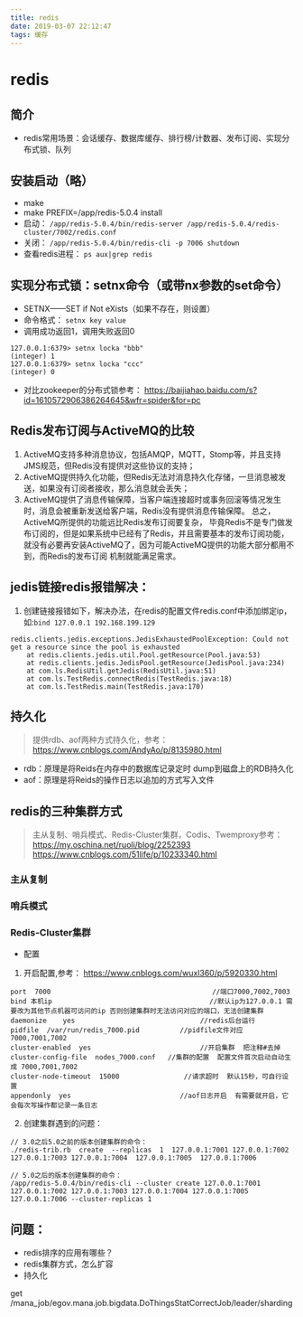 ```yaml
---
title: redis
date: 2019-03-07 22:12:47
tags: 缓存
---
```


# redis

## 简介
* redis常用场景：会话缓存、数据库缓存、排行榜/计数器、发布订阅、实现分布式锁、队列

## 安装启动（略）
* make
* make PREFIX=/app/redis-5.0.4 install
* 启动： `/app/redis-5.0.4/bin/redis-server /app/redis-5.0.4/redis-cluster/7002/redis.conf`
* 关闭： `/app/redis-5.0.4/bin/redis-cli -p 7006 shutdown`
* 查看redis进程： `ps aux|grep redis`



## 实现分布式锁：setnx命令（或带nx参数的set命令）
* SETNX——SET if Not eXists（如果不存在，则设置）
* 命令格式： `setnx key value`
* 调用成功返回1，调用失败返回0
```
127.0.0.1:6379> setnx locka "bbb"
(integer) 1
127.0.0.1:6379> setnx locka "ccc"
(integer) 0
```
* 对比zookeeper的分布式锁参考： https://baijiahao.baidu.com/s?id=1610572906386264645&wfr=spider&for=pc



## Redis发布订阅与ActiveMQ的比较
1. ActiveMQ支持多种消息协议，包括AMQP，MQTT，Stomp等，并且支持JMS规范，但Redis没有提供对这些协议的支持； 
2. ActiveMQ提供持久化功能，但Redis无法对消息持久化存储，一旦消息被发送，如果没有订阅者接收，那么消息就会丢失； 
3. ActiveMQ提供了消息传输保障，当客户端连接超时或事务回滚等情况发生时，消息会被重新发送给客户端，Redis没有提供消息传输保障。 总之，ActiveMQ所提供的功能远比Redis发布订阅要复杂，
毕竟Redis不是专门做发布订阅的，但是如果系统中已经有了Redis，并且需要基本的发布订阅功能，就没有必要再安装ActiveMQ了，因为可能ActiveMQ提供的功能大部分都用不到，而Redis的发布订阅
机制就能满足需求。


## jedis链接redis报错解决：
1. 创建链接报错如下，解决办法，在redis的配置文件redis.conf中添加绑定ip，如:`bind 127.0.0.1 192.168.199.129`
```
redis.clients.jedis.exceptions.JedisExhaustedPoolException: Could not get a resource since the pool is exhausted
	at redis.clients.jedis.util.Pool.getResource(Pool.java:53)
	at redis.clients.jedis.JedisPool.getResource(JedisPool.java:234)
	at com.ls.RedisUtil.getJedis(RedisUtil.java:51)
	at com.ls.TestRedis.connectRedis(TestRedis.java:18)
	at com.ls.TestRedis.main(TestRedis.java:170)
```

## 持久化
> 提供rdb、aof两种方式持久化，参考： https://www.cnblogs.com/AndyAo/p/8135980.html
* rdb：原理是将Reids在内存中的数据库记录定时 dump到磁盘上的RDB持久化
* aof：原理是将Reids的操作日志以追加的方式写入文件


## redis的三种集群方式
> 主从复制、哨兵模式、Redis-Cluster集群，Codis、Twemproxy参考： 
https://my.oschina.net/ruoli/blog/2252393
https://www.cnblogs.com/51life/p/10233340.html


### 主从复制


### 哨兵模式

### Redis-Cluster集群

* 配置
1. 开启配置,参考： https://www.cnblogs.com/wuxl360/p/5920330.html
```
port  7000                                        //端口7000,7002,7003        
bind 本机ip                                       //默认ip为127.0.0.1 需要改为其他节点机器可访问的ip 否则创建集群时无法访问对应的端口，无法创建集群
daemonize    yes                               //redis后台运行
pidfile  /var/run/redis_7000.pid          //pidfile文件对应7000,7001,7002
cluster-enabled  yes                           //开启集群  把注释#去掉
cluster-config-file  nodes_7000.conf   //集群的配置  配置文件首次启动自动生成 7000,7001,7002
cluster-node-timeout  15000                //请求超时  默认15秒，可自行设置
appendonly  yes                           //aof日志开启  有需要就开启，它会每次写操作都记录一条日志
```

2. 创建集群遇到的问题：
```
// 3.0之后5.0之前的版本创建集群的命令：
./redis-trib.rb  create  --replicas  1  127.0.0.1:7001 127.0.0.1:7002  127.0.0.1:7003 127.0.0.1:7004  127.0.0.1:7005  127.0.0.1:7006

// 5.0之后的版本创建集群的命令：
/app/redis-5.0.4/bin/redis-cli --cluster create 127.0.0.1:7001 127.0.0.1:7002 127.0.0.1:7003 127.0.0.1:7004 127.0.0.1:7005 127.0.0.1:7006 --cluster-replicas 1
```



## 问题：
* redis排序的应用有哪些？
* redis集群方式，怎么扩容
* 持久化



get /mana_job/egov.mana.job.bigdata.DoThingsStatCorrectJob/leader/sharding



